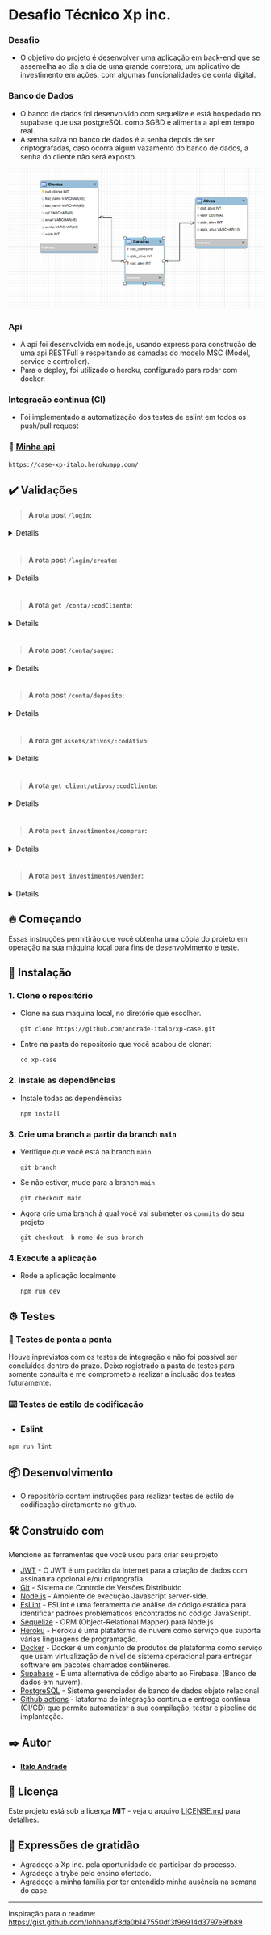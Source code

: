 # Desafio Técnico Xp inc.

### Desafio
* O objetivo do projeto é desenvolver uma aplicação em back-end que se assemelha ao dia a
dia de uma grande corretora, um aplicativo de investimento em ações, com algumas
funcionalidades de conta digital.

### Banco de Dados

* O banco de dados foi desenvolvido com sequelize e está hospedado no supabase que usa postgreSQL como SGBD e alimenta a api em tempo real.
* A senha salva no banco de dados é a senha depois de ser criptografadas, caso ocorra algum vazamento do banco de dados, a senha do cliente não será exposto.

![alt text](./DER.png)

### Api
* A api foi desenvolvida em node.js, usando express para construção de uma api RESTFull e respeitando as camadas do modelo MSC (Model, service e controller).
* Para o deploy, foi utilizado o heroku, configurado para rodar com docker.

### Integração continua (CI)
* Foi implementado a automatização dos testes de eslint em todos os push/pull request

### 🚀 [Minha api](https://case-xp-italo.herokuapp.com/) 
```
https://case-xp-italo.herokuapp.com/
```

## :heavy_check_mark: Validações
> #### A rota post `/login`:
<details>
 -  Valida se foi incluído os dados necessários no body da requisição e que eles são válidos.
</br>
 -  Valida se o email consta no banco de dados.
</br>
 -  Valida se a senha está correta.
 </details>
 </br>
 
> #### A rota post `/login/create`:
<details>
  - Valida se foi incluído os dados necessários no body da requisição e que eles são válidos.
</br>
  - Valida se o email ja foi cadastrado no banco de dados.
</br>
</details>
 </br>

> #### A rota `get /conta/:codCliente`:
<details>
 - Valida se o token foi passado e é um token valido e se o usuário salvo no token existe no nosso sistema.
</br>
 - Valida se é possivel encontrar o cliente pelo id informado nos parametros da requisição.
</br>
 - Valida se as informações sobre a conta requeridas pertence a pessoa que solicitou.
 </details>
 </br>
 
> #### A rota post `/conta/saque`:
<details>
 - Valida se o token foi passado e é um token valido e se o usuário salvo no token existe no nosso sistema.
</br>
 - Valida se foi incluído os dados necessário no body da requisição e se o valor do saque é maior que zero.
</br>
 - Valida se o saldo é suficiente.
</br>
 - Valida se uma transação falhar, ela volta para seu estado anterior e em caso de sucesso, a transação persiste no banco de dados, respeitando as regras ACID.
</br>
 - Valida se o id do body pertence ao id do token que solicitou.
</details>
 </br>

> #### A rota post `/conta/deposito`:
<details>
 - Valida se o token foi passado e é um token valido e se o usuário salvo no token existe no nosso sistema.
</br>
 - Valida se foi incluído os dados necessário no body da requisição e se o valor de depósito é maior que zero.
</br>
 - Valida se uma transação falhar, ela volta para seu estado anterior e em caso de sucesso, a transação persiste no banco de dados, respeitando as regras ACID.
</br>
 - Valida se o id do body pertence ao id do token que solicitou.
</details>
 </br>

> #### A rota get `assets/ativos/:codAtivo`:
<details>
 - Valida se é possivel encontrar o ativo enviado através da request.params.respeitando as regras ACID.
</details>
 </br>
 
> #### A rota `get client/ativos/:codCliente`:
<details>
 - Valida se o token foi passado e é um token valido e se o usuário salvo no token existe no nosso sistema.
</br>
 - Valida se é possivel encontrar o cliente pelo id informado nos parametros da requisição.
</br>
 - Valida se as informações sobre a conta requeridas pertence a pessoa que solicitou.
</br>
</details>
 </br>
 
> #### A rota `post investimentos/comprar`:
<details>
 - Valida se o token foi passado e é um token valido e se o usuário salvo no token existe no nosso sistema.
</br>
 - Valida se é possivel encontrar o cliente pelo id informado no body da requisição.
</br>
 - Valida se o saldo é suficiente.
</br>
 - Valida se é possivel encontrar o ativo pelo id informado no body da requisição.
</br>
 - Valida se o id do body pertence ao id do token que solicitou.
</br>
</details>
 </br>
 
> #### A rota `post investimentos/vender`:
<details>
 - Valida se o token foi passado e é um token valido e se o usuário salvo no token existe no nosso sistema.
</br>
 - Valida se é possivel encontrar o cliente pelo id informado no body da requisição.
</br>
 - Valida se a quantidade do ativo é suficiente para a venda.
</br>
 - Valida se é possivel encontrar o ativo pelo id informado no body da requisição.
</br>
 - Valida se o id do body pertence ao id do token que solicitou.
</details>

## :fire: Começando

Essas instruções permitirão que você obtenha uma cópia do projeto em operação na sua máquina local para fins de desenvolvimento e teste.


## 🔧 Instalação


### 1. Clone o repositório
 * Clone na sua maquina local, no diretório que escolher.
    ```
    git clone https://github.com/andrade-italo/xp-case.git
    ``` 
 * Entre na pasta do repositório que você acabou de clonar:
    ```
    cd xp-case
    ```

### 2. Instale as dependências
 * Instale todas as dependências 
    ```
    npm install    
    ```
 
### 3. Crie uma branch a partir da branch `main`
 * Verifique que você está na branch `main`
    ```
    git branch
    ```
 * Se não estiver, mude para a branch `main`
    ```
    git checkout main
    ```
 * Agora crie uma branch à qual você vai submeter os `commits` do seu projeto
    ```
    git checkout -b nome-de-sua-branch
    ```
### 4.Execute a aplicação
 * Rode a aplicação localmente
    ```
    npm run dev
    ```
  
## ⚙️ Testes

### 🔩 Testes de ponta a ponta

Houve inprevistos com os testes de integração e não foi possível ser concluídos dentro do prazo. Deixo registrado a pasta de testes para somente consulta e me comprometo a realizar a inclusão dos testes futuramente.

### ⌨️ Testes de estilo de codificação

 * ### Eslint
  ```
  npm run lint
  ```

## 📦 Desenvolvimento

 * O repositório contem instruções para realizar testes de estilo de codificação diretamente no github.

## 🛠️ Construído com

Mencione as ferramentas que você usou para criar seu projeto

* [JWT](https://jwt.io/) - O JWT é um padrão da Internet para a criação de dados com assinatura opcional e/ou criptografia. 
* [Git](https://git-scm.com/doc) - Sistema de Controle de Versões Distribuído 
* [Node.js](https://nodejs.org/en/docs/) -  Ambiente de execução Javascript server-side.
* [EsLint](https://eslint.org/docs/latest/user-guide/getting-started) - ESLint é uma ferramenta de análise de código estática para identificar padrões problemáticos encontrados no código JavaScript.
* [Sequelize](https://sequelize.org/) - ORM (Object-Relational Mapper) para Node.js
* [Heroku](https://devcenter.heroku.com/categories/reference) - Heroku é uma plataforma de nuvem como serviço que suporta várias linguagens de programação.
* [Docker](https://www.docker.com/) - Docker é um conjunto de produtos de plataforma como serviço que usam virtualização de nível de sistema operacional para entregar software em pacotes chamados contêineres. 
* [Supabase](https://supabase.com/docs) - É uma alternativa de código aberto ao Firebase. (Banco de dados em nuvem).
* [PostgreSQL](https://www.postgresql.org/docs/) - Sistema gerenciador de banco de dados objeto relacional
* [Github actions](https://docs.github.com/pt/actions) - lataforma de integração contínua e entrega contínua (CI/CD) que permite automatizar a sua compilação, testar e pipeline de implantação.

## ✒️ Autor

* [**Italo Andrade**](https://github.com/andrade-italo)

## 📄 Licença

Este projeto está sob a licença **MIT** - veja o arquivo [LICENSE.md](https://github.com/andrade-italo/xp-case/blob/main/LICENSE.md) para detalhes.

## 🎁 Expressões de gratidão

* Agradeço a Xp inc. pela oportunidade de participar do processo.
* Agradeço a trybe pelo ensino ofertado.
* Agradeço a minha família por ter entendido minha ausência na semana do case.


---
Inspiração para o readme: https://gist.github.com/lohhans/f8da0b147550df3f96914d3797e9fb89

